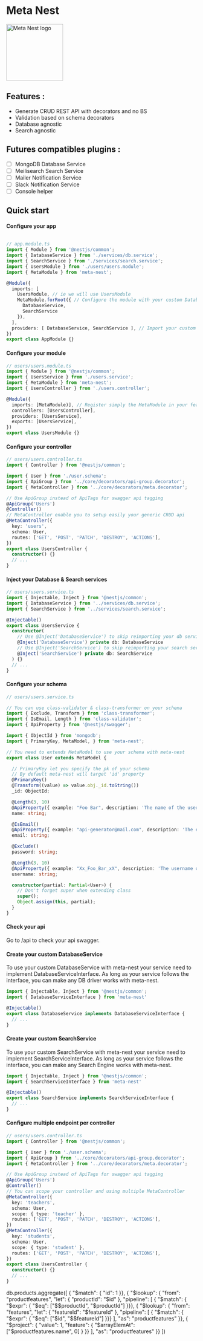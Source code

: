 # Meta Nest

<img src="./docs/img/logo.png" alt="Meta Nest logo" style="margin: 0 auto;" width="150px" height="150px"/>

## Features :

- Generate CRUD REST API with decorators and no BS
- Validation based on schema decorators
- Database agnostic
- Search agnostic

## Futures compatibles plugins :

- [ ] MongoDB Database Service
- [ ] Meilisearch Search Service
- [ ] Mailer Notification Service
- [ ] Slack Notification Service
- [ ] Console helper

## Quick start

#### Configure your app

```typescript

// app.module.ts
import { Module } from '@nestjs/common';
import { DatabaseService } from './services/db.service';
import { SearchService } from './services/search.service';
import { UsersModule } from './users/users.module';
import { MetaModule } from 'meta-nest';

@Module({
  imports: [
    UsersModule, // ie we will use UsersModule
    MetaModule.forRoot({ // Configure the module with your custom DatabaseService & SearchService
      DatabaseService,
      SearchService
    }),
  ],
  providers: [ DatabaseService, SearchService ], // Import your custom DatabaseService & SearchService
})
export class AppModule {}

```

#### Configure your module

```typescript
// users/users.module.ts
import { Module } from '@nestjs/common';
import { UsersService } from './users.service';
import { MetaModule } from 'meta-nest';
import { UsersController } from './users.controller';

@Module({
  imports: [MetaModule)], // Register simply the MetaModule in your feature module
  controllers: [UsersController],
  providers: [UsersService],
  exports: [UsersService],
})
export class UsersModule {}

```

#### Configure your controller

```typescript
// users/users.controller.ts
import { Controller } from '@nestjs/common';

import { User } from './user.schema';
import { ApiGroup } from '../core/decorators/api-group.decorator';
import { MetaController } from '../core/decorators/meta.decorator';

// Use ApiGroup instead of ApiTags for swagger api tagging
@ApiGroup('Users')
@Controller()
// MetaController enable you to setup easily your generic CRUD api
@MetaController({
  key: 'users',
  schema: User,
  routes: ['GET', 'POST', 'PATCH', 'DESTROY', 'ACTIONS'],
})
export class UsersController {
  constructor() {}
  // ...
}

```

#### Inject your Database & Search services

```typescript
// users/users.service.ts
import { Injectable, Inject } from '@nestjs/common';
import { DatabaseService } from '../services/db.service';
import { SearchService } from '../services/search.service';

@Injectable()
export class UsersService {
  constructor(
    // Use @Inject('DatabaseService') to skip reimporting your db service in your user module
    @Inject('DatabaseService') private db: DatabaseService
    // Use @Inject('SearchService') to skip reimporting your search service in your user module
    @Inject('SearchService') private db: SearchService
  ) {}
  // ...
}

```

#### Configure your schema

```typescript
// users/users.service.ts

// You can use class-validator & class-transformer on your schema
import { Exclude, Transform } from 'class-transformer';
import { IsEmail, Length } from 'class-validator';
import { ApiProperty } from '@nestjs/swagger';

import { ObjectId } from 'mongodb';
import { PrimaryKey, MetaModel, } from 'meta-nest';

// You need to extends MetaModel to use your schema with meta-nest
export class User extends MetaModel {

  // PrimaryKey let you specify the pk of your schema
  // By default meta-nest will target 'id' property
  @PrimaryKey()
  @Transform((value) => value.obj._id.toString())
  _id: ObjectId;

  @Length(3, 10)
  @ApiProperty({ example: "Foo Bar", description: 'The name of the user' })
  name: string;

  @IsEmail()
  @ApiProperty({ example: "api-generator@mail.com", description: 'The email of the user' })
  email: string;

  @Exclude()
  password: string;

  @Length(3, 10)
  @ApiProperty({ example: "Xx_Foo_Bar_xX", description: 'The username of the user' })
  username: string;

  constructor(partial: Partial<User>) {
    // Don't forget super when extending class
    super();
    Object.assign(this, partial);
  }
}
```


#### Check your api

Go to /api to check your api swagger.


#### Create your custom DatabaseService

To use your custom DatabaseService with meta-nest your service need to implement DatabaseServiceInterface.
As long as your service follows the interface, you can make any DB driver works with meta-nest.

```typescript
import { Injectable, Inject } from '@nestjs/common';
import { DatabaseServiceInterface } from 'meta-nest'

@Injectable()
export class DatabaseService implements DatabaseServiceInterface {
  // ...
}
```

#### Create your custom SearchService


To use your custom SearchService with meta-nest your service need to implement SearchServiceInterface.
As long as your service follows the interface, you can make any Search Engine works with meta-nest.

```typescript
import { Injectable, Inject } from '@nestjs/common';
import { SearchServiceInterface } from 'meta-nest'

@Injectable()
export class SearchService implements SearchServiceInterface {
  // ...
}
```


#### Configure multiple endpoint per controller

```typescript
// users/users.controller.ts
import { Controller } from '@nestjs/common';

import { User } from './user.schema';
import { ApiGroup } from '../core/decorators/api-group.decorator';
import { MetaController } from '../core/decorators/meta.decorator';

// Use ApiGroup instead of ApiTags for swagger api tagging
@ApiGroup('Users')
@Controller()
// You can scope your controller and using multiple MetaController
@MetaController({
  key: 'teachers',
  schema: User,
  scope: { type: 'teacher' },
  routes: ['GET', 'POST', 'PATCH', 'DESTROY', 'ACTIONS'],
})
@MetaController({
  key: 'students',
  schema: User,
  scope: { type: 'student' },
  routes: ['GET', 'POST', 'PATCH', 'DESTROY', 'ACTIONS'],
})
export class UsersController {
  constructor() {}
  // ...
}

```


db.products.aggregate([
  { "$match": { "id": 1 }},
  { "$lookup": {
    "from": "productfeatures",
    "let": { "productId": "$id" },
    "pipeline": [
      { "$match": { "$expr": { "$eq": ["$$productId", "$productId"] }}},
      { "$lookup": {
        "from": "features",
        "let": { "featureId": "$featureId" },
        "pipeline": [
          { "$match": { "$expr": { "$eq": ["$id", "$$featureId"] }}}
        ],
        "as": "productfeatures"
      }},
      { "$project": {
        "value": 1,
        "feature": { "$arrayElemAt": ["$productfeatures.name", 0] }
      }}
    ],
    "as": "productfeatures"
  }}
])

